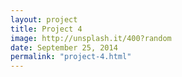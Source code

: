 ```yaml
---
layout: project
title: Project 4
image: http://unsplash.it/400?random
date: September 25, 2014
permalink: "project-4.html"
---
```



<!-- Intermodal Navigation -->
<center>
  <table>
    <thead>
      <tr>
        <a href="{{site.baseurl}}/project-3.html"><i class="fas fa-chevron-circle-left fa-3x"></i></a>
        <a href="{{site.baseurl}}/project-5.html"><i class="fas fa-chevron-circle-right fa-3x"></i></a>
      </tr>
    </thead>
  </table>
</center>
